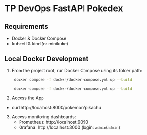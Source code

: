 # TP DevOps FastAPI Pokedex

## Requirements

- Docker & Docker Compose
- kubectl & kind (or minikube)

## Local Docker Development

1. From the project root, run Docker Compose using its folder path:

   ```bash
    docker compose -f docker/docker-compose.yml up --build
   ```

   ```bash
    docker-compose -f docker/docker-compose.yml up --build
   ```

2. Access the App

- curl http://localhost:8000/pokemon/pikachu

3. Access monitoring dashboards:
   - Prometheus: http://localhost:9090
   - Grafana: http://localhost:3000 (login: `admin`/`admin`)
